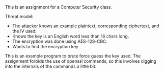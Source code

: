This is an assignment for a Computer Security class.

Threat model: 
- The attacker knows an example plaintext, corresponding ciphertext, and the IV used. 
- Knows the key is an English word less than 16 chars long. 
- The encryption was done using AES-128-CBC.
- Wants to find the encryption key

This is an example program to brute force guess the key used. The assignment forbids the use of openssl commands, so this involves digging into the internals of the commands a little bit. 
